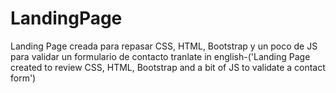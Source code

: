 # LandingPage
Landing Page creada para repasar CSS, HTML, Bootstrap y un poco de JS para validar un formulario de contacto
tranlate in english-('Landing Page created to review CSS, HTML, Bootstrap and a bit of JS to validate a contact form')
